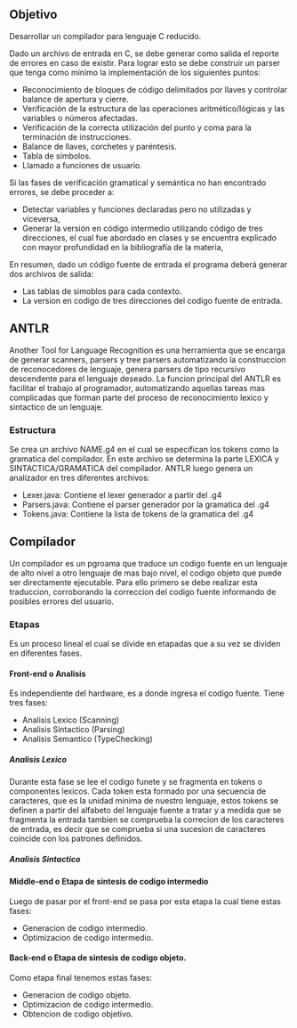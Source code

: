 ## Objetivo
Desarrollar un compilador para lenguaje C reducido.

Dado un archivo de entrada en C, se debe generar como salida el reporte de errores en caso de existir. Para lograr esto se debe construir un parser que tenga como mínimo la implementación de los siguientes puntos:
- Reconocimiento de bloques de código delimitados por llaves y controlar balance de apertura y cierre.
- Verificación de la estructura de las operaciones aritmético/lógicas y las variables o números afectadas.
- Verificación de la correcta utilización del punto y coma para la terminación de instrucciones.
- Balance de llaves, corchetes y paréntesis.
- Tabla de símbolos.
- Llamado a funciones de usuario.

Si las fases de verificación gramatical y semántica no han encontrado errores, se debe proceder a:
- Detectar variables y funciones declaradas pero no utilizadas y viceversa,
- Generar la versión en código intermedio utilizando código de tres direcciones, el cual fue abordado en clases y se encuentra explicado con mayor profundidad en la bibliografía de la materia,

En resumen, dado un código fuente de entrada el programa deberá generar dos archivos de salida:
- Las tablas de simoblos para cada contexto.
- La version en codigo de tres direcciones del codigo fuente de entrada.

## ANTLR
Another Tool for Language Recognition es una herramienta que se encarga de generar scanners, parsers y tree parsers automatizando la construccion de reconocedores de lenguaje, genera parsers de tipo recursivo descendente para el lenguaje deseado. La funcion principal del ANTLR es facilitar el trabajo al programador, automatizando aquellas tareas mas complicadas que forman parte del proceso de reconocimiento lexico y sintactico de un lenguaje.

### Estructura
Se crea un archivo NAME.g4 en el cual se especifican los tokens como la gramatica del compilador. En este archivo se determina la parte LEXICA y SINTACTICA/GRAMATICA del compilador.
ANTLR luego genera un analizador en tres diferentes archivos:
- Lexer.java: Contiene el lexer generador a partir del .g4
- Parsers.java: Contiene el parser generador por la gramatica del .g4
- Tokens.java: Contiene la lista de tokens de la gramatica del .g4

## Compilador
Un compilador es un pgroama que traduce un codigo fuente en un lenguaje de alto nivel a otro lenguaje de mas bajo nivel, el codigo objeto que puede ser directamente ejecutable. Para ello primero se debe realizar esta traduccion, corroborando la correccion del codigo fuente informando de posibles errores del usuario.

### Etapas
Es un proceso lineal el cual se divide en etapadas que a su vez se dividen en diferentes fases.

#### Front-end o Analisis
Es independiente del hardware, es a donde ingresa el codigo fuente. Tiene tres fases:
- Analisis Lexico (Scanning)
- Analisis Sintactico (Parsing)
- Analisis Semantico (TypeChecking)

##### Analisis Lexico
Durante esta fase se lee el codigo funete y se fragmenta en tokens o componentes lexicos. Cada token esta formado por una secuencia de caracteres, que es la unidad minima de nuestro lenguaje, estos tokens se definen a partir del alfabeto del lenguaje fuente a tratar y a medida que se fragmenta la entrada tambien se comprueba la correcion de los caracteres de entrada, es decir que se comprueba si una sucesion de caracteres coincide con los patrones definidos.

##### Analisis Sintactico

#### Middle-end o Etapa de sintesis de codigo intermedio
Luego de pasar por el front-end se pasa por esta etapa la cual tiene estas fases:
- Generacion de codigo intermedio.
- Optimizacion de codigo intermedio.

#### Back-end o Etapa de sintesis de codigo objeto.
Como etapa final tenemos estas fases:
- Generacion de codigo objeto.
- Optimizacion de codigo intermedio.
- Obtencion de codigo objetivo.
